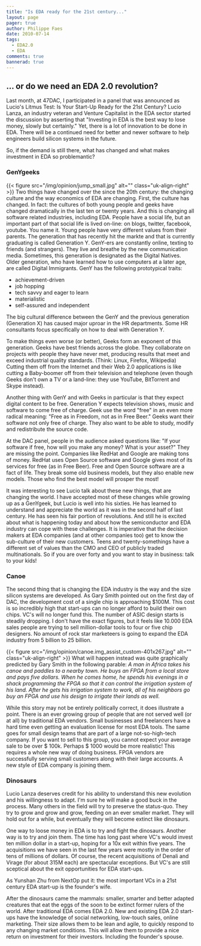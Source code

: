 ```yaml
---
title: "Is EDA ready for the 21st century..."
layout: page 
pager: true
author: Philippe Faes
date: 2010-07-14
tags: 
  - EDA2.0
  - EDA
comments: true
bannerad: true
---
```


<h2>... or do we need an EDA 2.0 revolution?</h2>

Last month, at 47DAC, I participated in a panel that was announced as Lucio's Litmus Test: Is Your Start-Up Ready for the 21st Century?
Lucio Lanza, an industry veteran and Venture Capitalist in the EDA sector started the discussion by asserting that "Investing in EDA is the best way to lose money, slowly but certainly." Yet, there is a lot of innovation to be done in EDA. There will be a continued need for better and newer software to help engineers build silicon systems in the future.

So, if the demand is still there, what has changed and what makes investment in EDA so problemantic?

<h3>GenYgeeks</h3>

{{< figure src="/img/opinion/jump_small.jpg" alt="" class="uk-align-right" >}}
Two things have changed over the since the 20th century: the changing culture and the way economics of EDA are changing.
First, the culture has changed. In fact: the cultures of both young people and geeks have changed dramatically in the last ten or twenty years. And this is changing all software related industries, including EDA.
People have a social life, but an important part of that social life is lived on-line: on blogs, twitter, facebook, youtube. You name it. Young people have very different values from their parents. The generation that has recently hit the markte and that is currently graduating is called Generation Y. GenY-ers are constantly online, texting to friends (and strangers). They live and breathe by the new communication media. Sometimes, this generation is designated as the Digital Natives. Older generation, who have learned how to use computers at a later age, are called Digital Immigrants.
GenY has the following prototypical traits:

<ul>
    <li> achievement-driven
    <li> job hopping
    <li> tech savvy and eager to learn
    <li> materialistic
    <li> self-assured and independent
</ul>

The big cultural difference between the GenY and the previous generation (Generation X) has caused major uproar in the HR departments. Some HR consultants focus specifically on how to deal with Generation Y.

To make things even worse (or better), Geeks form an exponent of this generation. Geeks have best friends across the globe. They collaborate on projects with people they have never met, producing results that meet and exceed industrial quality standards. (Think: Linux, Firefox, Wikipedia) Cutting them off from the Internet and their Web 2.0 applications is like cutting a Baby-boomer off from their television and telephone (even though Geeks don't own a TV or a land-line: they use YouTube, BitTorrent and Skype instead).

Another thing with GenY and with Geeks in particular is that they expect digital content to be free. Generation Y expects television shows, music and software to come free of charge. Geek use the word "free" in an even more radical meaning: "Free as in Freedom, not as in Free Beer." Geeks want their software not only free of charge. They also want to be able to study, modify and redistribute the source code.

At the DAC panel, people in the audience asked questions like: "If your software if free, how will you make any money? What is your asset?" They are missing the point. Companies like RedHat and Google are making tons of money. RedHat uses Open Source software and Google gives most of its services for free (as in Free Beer). Free and Open Source software are a fact of life. They break some old business models, but they also enable new models. Those who find the best model will prosper the most!

It was interesting to see Lucio talk about these new things, that are changing the world. I have accepted most of these changes while growing up as a GenYgeek, but Lucio is well into his sixties. He has learned to understand and appreciate the world as it was in the second half of last century. He has seen his fair portion of revolutions. And still he is excited about what is happening today and about how the semiconductor and EDA industry can cope with these challenges. It is imperative that the decision makers at EDA companies (and at other companies too) get to know the sub-culture of their new customers. Teens and twenty-somethings have a different set of values than the CMO and CEO of publicly traded multinationals. So if you are over forty and you want to stay in business: talk to your kids!


<h3>Canoe</h3>

The second thing that is changing the EDA industry is the way and the size silicon systems are developed. As Gary Smith pointed out on the first day of DAC, the development cost of a single chip is approaching $100M. This cost is so incredibly high that start-ups can no longer afford to build their own chips. VC's will no longer fund this. The number of ASIC design starts is steadily dropping. I don't have the exact figures, but it feels like 10.000 EDA sales people are trying to sell million-dollar tools to four or five chip designers. No amount of rock star marketeers is going to expand the EDA industry from 5 billion to 25 billion.

{{< figure src="/img/opinion/canoe.img_assist_custom-401x267.jpg" alt="" class="uk-align-right" >}}
What will happen instead was quite graphically predicted by Gary Smith in the following parable:
<em>A man in Africa takes his canoe and paddles to a nearby town. He buys an FPGA from a local store and pays five dollars. When he comes home, he spends his evenings in a shack programming the FPGA so that it can control the irrigation system of his land. After he gets his irrigation system to work, all of his neighbors go buy an FPGA and use his design to irrigate their lands as well.</em>

While this story may not be entirely politically correct, it does illustrate a point. There is an ever growing group of people that are not served well (or at all) by traditional EDA vendors. Small businesses and freelancers have a hard time even getting an evaluation license for most EDA tools. The same goes for small design teams that are part of a large not-so-high-tech company.
If you want to sell to this group, you cannot expect your average sale to be over $ 100k. Perhaps $ 1000 would be more realistic! This requires a whole new way of doing business. FPGA vendors are successfully serving small customers along with their large accounts. A new style of EDA company is joining them.

<h3>Dinosaurs</h3>

Lucio Lanza deserves credit for his ability to understand this new evolution and his willingness to adapt. I'm sure he will make a good buck in the process. Many others in the field will try to preserve the status-quo. They try to grow and grow and grow, feeding on an ever smaller market. They will hold out for a while, but eventually they will become extinct like dinosaurs.

One way to loose money in EDA is to try and fight the dinosaurs. Another way is to try and join them. The time has long past where VC's would invest ten million dollar in a start-up, hoping for a 10x exit within five years. The acquisitions we have seen in the last few years were mostly in the order of tens of millions of dollars. Of course, the recent acquisitions of Denali and Virage (for about $315$M each) are spectacular exceptions. But VC's are still sceptical about the exit opportunities for EDA start-ups.

As Yunshan Zhu from NextOp put it: the most important VCs in a 21st century EDA start-up is the founder's wife.

After the dinosaurs came the mammals: smaller, smarter and better adapted creatures that eat the eggs of the soon to be extinct former rulers of the world.
After traditional EDA comes EDA 2.0. New and existing EDA 2.0 start-ups have the knowledge of social networking, low-touch sales, online marketing. Their size allows them to be lean and agile, to quickly respond to any changing market conditions. This will allow them to provide a nice return on investment for their investors. Including the founder's spouse.



